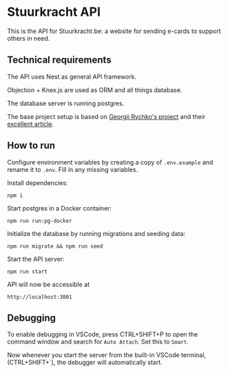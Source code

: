 # Stuurkracht API

This is the API for Stuurkracht.be: a website for sending e-cards to support others in need.

## Technical requirements

The API uses Nest as general API framework.

Objection + Knex.js are used as ORM and all things database.

The database server is running postgres.

The base project setup is based on [Georgii Rychko's project](https://github.com/rychkog/nest-objection-article) and their [excellent article](https://labs.thisdot.co/blog/reducing-mental-fatigue-nestjs-objectionjs).

## How to run

Configure environment variables by creating a copy of `.env.example` and rename it to `.env`. Fill in any missing variables.

Install dependencies:

`npm i`

Start postgres in a Docker container:

`npm run run:pg-docker`

Initialize the database by running migrations and seeding data:

`npm run migrate && npm run seed`

Start the API server:

`npm run start`

API will now be accessible at

`http://localhost:3001`

## Debugging

To enable debugging in VSCode, press CTRL+SHIFT+P to open the command window and search for `Auto Attach`. Set this to `Smart`.

Now whenever you start the server from the built-in VSCode terminal, (CTRL+SHIFT+`), the debugger will automatically start.
